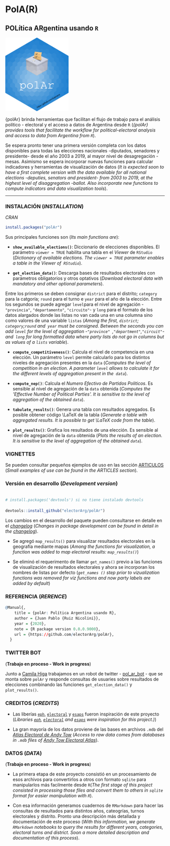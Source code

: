 # PolA(R)

## POLítica ARgentina usando `R`

<img src="https://github.com/electorArg/polAr/blob/master/hex/hex-polAr.png?raw=true" width="200">


{polAr} brinda herramientas que facilitan el flujo de trabajo para el análisis político - electoral y el acceso a datos de Argentina desde `R` (*{polAr} provides tools that facilitate the workflow for political-electoral analysis and access to data from Argentina from `R`*). 

Se espera pronto tener una primera versión completa con los datos disponibles para todas las elecciones nacionales -diputados, senadores y presidente- desde el año 2003 a 2019, al mayor nivel de desagregación -mesas. Asimismo se espera incorporar nuevas funciones para calcular indicadores y herramientas de visualización de datos (*It is expected soon to have a first complete version with the data available for all national elections -deputies, senators and president- from 2003 to 2019, at the highest level of disaggregation -ballot. Also incorporate new functions to compute indicators and data visualization tools*). 


---


### INSTALACIÓN (*INSTALLATION*)

*CRAN*

```r
install.packages("polAr")

```


Sus principales funciones son (*Its main functions are*):


- **`show_available_elections()`**: Diccionario de elecciones disponibles. El parámetro `viewer = TRUE` habilita una tabla en el _Viewer_ de `RStudio` (*Dictionary of available elections. The `viewer = TRUE` parameter enables a table in the _Viewer_ of` RStudio`*).

- **`get_election_data()`**: Descarga bases de resultados electorales con parámetros obligatorios y otros optativos (*Download electoral data with mandatory and other optional parameters*). 

Entre los primeros se deben consignar `district` para el distrito; `category` para la catgoría; `round` para el turno e `year` para el año de la elección. Entre los segundos se puede agregar `level`para el nivel de agregación -`"provincia"`, `"departamento"`, `"circuito"`- y `long` para el formato de los datos alargados donde las listas no van cada una en una columna sino como valores de una variable `listas` (*Among the first, `district`; `category`;`round` and` year`  must be consigned. Between the seconds you can add `level` for the level of aggregation -`"province" `,`"department"`,`"circuit"`- and` long` for long formatted data where party lists do not go in columns but as values of a `lists` variable*).


- **`compute_competitiveness()`**: Calcula el nivel de competencia en una elección. Un parámetro `level` permite calcularlo para los distintos niveles de agregación presentes en la `data` (*Computes the level of competition in an election. A parameter `level` allows to calculate it for the different levels of aggregation present in the` data`*).

- **`compute_nep()`**: Calcula el  *Numero Efectivo de Partidos Politicos*. Es sensible al nivel de agregación de la `data` obtenida (*Computes the  'Effective Number of Political Parties'. It is sensitive to the level of aggregation of the obtained `data`*). 

- **`tabulate_results()`**: Genera una tabla con resultados agregados. Es posible obtener código \LaTeX de la tabla (*Generate a table with aggregated results. It is possible to get \LaTeX code from the table*).

- **`plot_results()`**: Grafica los resultados de una elección. Es sensible al nivel de agregación de la `data` obtenida (*Plots the results of an election. It is sensitive to the level of aggregation of the obtained `data`*).

### VIGNETTES

Se pueden consultar pequeños ejemplos de uso en las sección [ARTICULOS](https://electorarg.github.io/polAr/articles/) (*Small examples of use can be found in the ARTICLES section*).


### Versión en desarrollo (*Development version*) 

```r

# install.packages('devtools') si no tiene instalado devtools

devtools::install_github("electorArg/polAr")

```

Los cambios en el desarrollo del paquete pueden consultarse en detalle en el [*changelog*](https://electorarg.github.io/polAr/news/index.html) (*Changes in package development can be found in detail in the [changelog](https://electorarg.github.io/polAr/news/index.html)*).

* Se agregó `map_results()` para visualizar resultados electorales en la geografía mediante mapas (*Among the functions for visualization, a function was added to map electoral results: `map_results()`*)

* Se eliminó el requerimento de llamar `get_names()` previo a las funciones de visualización de resultados electorales y ahora se incorporan los nombres de listas por defecto (*`get_names ()` step prior to vizualization functions was removed for viz functions and now party labels are added by default*) 


### REFERENCIA (*RERENCE*)

```r
@Manual{,
    title = {polAr: Política Argentina usando R},
    author = {Juan Pablo {Ruiz Nicolini}},
    year = {2020},
    note = {R package version 0.0.0.9000},
    url = {https://github.com/electorArg/polAr},
  }


```
 
### TWITTER BOT

(**Trabajo en proceso - Work in progress**)

Junto a [Camila Higa](https://twitter.com/chig4_) trabajamos en un robot de twitter - [pol_ar_bot](https://twitter.com/pol_Ar_bot) - que se monta sobre `polAr` y responde consultas de usuaries sobre resultados de elecciones combinando las funciones `get_election_data()` y `plot_results()`. 


### CREDITOS (*CREDITS*)

- Las liberías [`eph`](https://github.com/holatam/eph), [`electoral`](https://CRAN.R-project.org/package=electoral) y [`esaps`](https://nicolas-schmidt.github.io/esaps/index.html) fueron inspiración de este proyecto (*Libraries [`eph`](https://github.com/holatam/eph), [`electoral`](https://CRAN.R-project.org/package=electoral) and [`esaps`](https://nicolas-schmidt.github.io/esaps/index.html) were inspiration for this project.)*) 

- La gran mayoría de los datos proviene de las bases en archivos `.mdb` del [_Atlas Electoral de Andy Tow_](https://www.andytow.com/access/index.php?logout=true) (*Access to raw data comes from databases in `.mdb` files of [Andy Tow Electoral Atlas](https://www.andytow.com/access/index.php?logout=true)*).



### DATOS (*DATA*)

(**Trabajo en proceso - Work in progress**)

- La primera etapa de este proyecto consistió en un procesamiento de esos archivos para convertirlos a otros con formato `sqlite` para manipularlos más facilmente desde `R`(*The first stage of this project consisted in processing those files and convert them to others in `sqlite` format for easier manipulation with `R`*).

- Con esa información generamos cuadernos de `RMarkdown` para hacer las consultas de resultados para distintos años, cateogrías, turnos electorales y distrito. Pronto una descripción más detallada y documentación de este proceso (*With this information, we generate `RMarkdown` notebooks to query the results for different years, categories, electoral turns and district. Soon a more detailed description and documentation of this process*). 